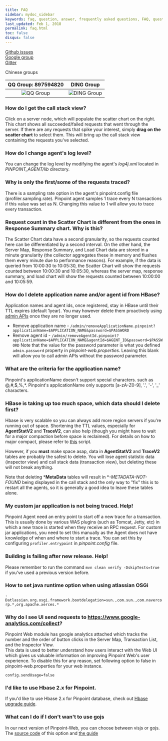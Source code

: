 ```yaml
---
title: FAQ
sidebar: mydoc_sidebar
keywords: faq, question, answer, frequently asked questions, FAQ, question and answer
last_updated: Feb 1, 2018
permalink: faq.html
toc: false
disqus: false
---
```


[Github issues](https://github.com/pinpoint-apm/pinpoint/issues)  
[Google group](https://groups.google.com/forum/#!forum/pinpoint_user)  
[Gitter](https://gitter.im/naver/pinpoint)  

Chinese groups

QQ Group: 897594820 | DING Group
:----------------: | :-----------: 
![QQ Group](images/NAVERPinpoint.png) | ![DING Group](images/NaverPinpoint交流群-DING.jpg)


### How do I get the call stack view?
Click on a server node, which will populate the scatter chart on the right. This chart shows all succeeded/failed requests that went through the server. If there are any requests that spike your interest, simply **drag on the scatter chart** to select them. This will bring up the call stack view containing the requests you've selected.

### How do I change agent's log level?
You can change the log level by modifying the agent's *log4j.xml* located in *PINPOINT_AGENT/lib* directory.

### Why is only the first/some of the requests traced?
There is a sampling rate option in the agent's pinpoint.config file (profiler.sampling.rate).
Pinpoint agent samples 1 trace every N transactions if this value was set as N.
Changing this value to 1 will allow you to trace every transaction.

### Request count in the Scatter Chart is different from the ones in Response Summary chart. Why is this?
The Scatter Chart data have a second granularity, so the requests counted here can be differentiated by a second interval.
On the other hand, the Server Map, Response Summary, and Load Chart data are stored in a minute granularity (the collector aggregates these in memory and flushes them every minute due to performance reasons).
For example, if the data is queried from 10:00:30 to 10:05:30, the Scatter Chart will show the requests counted between 10:00:30 and 10:05:30, whereas the server map, response summary, and load chart will show the requests counted between 10:00:00 and 10:05:59.

### How do I delete application name and/or agent id from HBase?
Application names and agent ids, once registered, stay in HBase until their TTL expires (default 1year).
You may however delete them proactively using [admin APIs](https://github.com/naver/pinpoint/blob/master/web/src/main/java/com/navercorp/pinpoint/web/controller/AdminController.java) once they are no longer used.
* Remove application name - `/admin/removeApplicationName.pinpoint?applicationName=$APPLICATION_NAME&password=$PASSWORD`
* Remove agent id - `/admin/removeAgentId.pinpoint?applicationName=$APPLICATION_NAME&agentId=$AGENT_ID&password=$PASSWORD`
Note that the value for the password parameter is what you defined `admin.password` property in *pinpoint-web.properties*. Leaving this blank will allow you to call admin APIs without the password parameter.

### What are the criteria for the application name?
Pinpoint's applicationName doesn't support special characters. such as @,#,$,%,*.
Pinpoint's applicationName only supports [a-zA-Z0-9], '.', '-', '_' characters.

### HBase is taking up too much space, which data should I delete first?
Hbase is very scalable so you can always add more region servers if you're running out of space. Shortening the TTL values, especially for **AgentStatV2** and **TraceV2**, can also help (though you might have to wait for a major compaction before space is reclaimed). For details on how to major compact, please refer to [this](https://github.com/naver/pinpoint/blob/master/hbase/scripts/hbase-major-compact-htable.hbase) script.

However, if you **must** make space asap, data in **AgentStatV2** and **TraceV2** tables are probably the safest to delete. You will lose agent statistic data (inspector view) and call stack data (transaction view), but deleting these will not break anything.

Note that deleting ***MetaData** tables will result in **-METADATA-NOT-FOUND* being displayed in the call stack and the only way to "fix" this is to restart all the agents, so it is generally a good idea to leave these tables alone.

### My custom jar application is not being traced. Help!
Pinpoint Agent need an entry point to start off a new trace for a transaction. This is usually done by various WAS plugins (such as Tomcat, Jetty, etc) in which a new trace is started when they receive an RPC request.
For custom jar applications, you need to set this manually as the Agent does not have knowledge of when and where to start a trace.
You can set this by configuring `profiler.entrypoint` in *pinpoint.config* file.

### Building is failing after new release. Help!
Please remember to run the command `mvn clean verify -DskipTests=true` if you've used a previous version before.

### How to set java runtime option when using atlassian OSGi
`-Datlassian.org.osgi.framework.bootdelegation=sun.,com.sun.,com.navercorp.*,org.apache.xerces.*`

### Why do I see UI send requests to https://www.google-analytics.com/collect?
Pinpoint Web module has google analytics attached which tracks the number and the order of button clicks in the Server Map, Transaction List, and the Inspector View.  
This data is used to better understand how users interact with the Web UI which gives us valuable information on improving Pinpoint Web's user experience. To disable this for any reason, set following option to false in pinpoint-web.properties for your web instance.
```
config.sendUsage=false
```

### I'd like to use Hbase 2.x for Pinpoint.
If you'd like to use Hbase 2.x for Pinpoint database, check out [Hbase upgrade guide](https://naver.github.io/pinpoint/plugindevguide.html).


### What can I do if I don't wan't to use gojs
In our next version of Pinpoint-Web, you can choose between visjs or gojs.
The [source code](https://github.com/naver/pinpoint/blob/master/web/src/main/webapp/v2/src/app/app.module.ts) of this option and
[the guide](https://naver.github.io/pinpoint/ui_v2.html)


